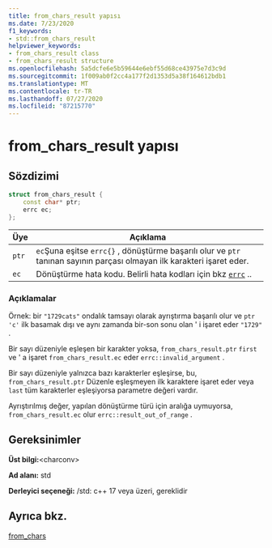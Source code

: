 ```yaml
---
title: from_chars_result yapısı
ms.date: 7/23/2020
f1_keywords:
- std::from_chars_result
helpviewer_keywords:
- from_chars_result class
- from_chars_result structure
ms.openlocfilehash: 5a5dcfe6e5b59644e6ebf55d68ce43975e7d3c9d
ms.sourcegitcommit: 1f009ab0f2cc4a177f2d1353d5a38f164612bdb1
ms.translationtype: MT
ms.contentlocale: tr-TR
ms.lasthandoff: 07/27/2020
ms.locfileid: "87215770"
---
```

# <a name="from_chars_result-struct"></a>from_chars_result yapısı

## <a name="syntax"></a>Sözdizimi

```cpp
struct from_chars_result {
    const char* ptr;
    errc ec;
};
```

|Üye|Açıklama|
|--|--|
|`ptr`| `ec`Şuna eşitse `errc{}` , dönüştürme başarılı olur ve `ptr` tanınan sayının parçası olmayan ilk karakteri işaret eder. |
|`ec` | Dönüştürme hata kodu. Belirli hata kodları için bkz [`errc`](system-error-enums.md#errc) ..|

### <a name="remarks"></a>Açıklamalar

Örnek: bir `"1729cats"` ondalık tamsayı olarak ayrıştırma başarılı olur ve `ptr` `'c'` ilk basamak dışı ve aynı zamanda bir-son sonu olan ' i işaret eder `"1729"` .

Bir sayı düzeniyle eşleşen bir karakter yoksa, `from_chars_result.ptr` `first` ve ' a işaret `from_chars_result.ec` eder `errc::invalid_argument` .

Bir sayı düzeniyle yalnızca bazı karakterler eşleşirse, bu, `from_chars_result.ptr` Düzenle eşleşmeyen ilk karaktere işaret eder veya `last` tüm karakterler eşleşiyorsa parametre değeri vardır.

Ayrıştırılmış değer, yapılan dönüştürme türü için aralığa uymuyorsa, `from_chars_result.ec` olur `errc::result_out_of_range` .

## <a name="requirements"></a>Gereksinimler

**Üst bilgi:**\<charconv>

**Ad alanı:** std

**Derleyici seçeneği:** /std: c++ 17 veya üzeri, gereklidir

## <a name="see-also"></a>Ayrıca bkz.

[from_chars](charconv-functions.md#from_chars)
